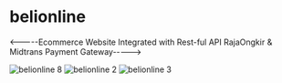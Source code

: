 # belionline
<-----Ecommerce Website Integrated with Rest-ful API RajaOngkir & Midtrans Payment Gateway----->

![belionline 8](https://user-images.githubusercontent.com/79618314/113120878-3e8c3080-923c-11eb-811d-d3ade56777de.png)
![belionline 2](https://user-images.githubusercontent.com/79618314/113013939-5add8e00-91a6-11eb-91d0-d60d87d5b6bd.png)
![belionline 3](https://user-images.githubusercontent.com/79618314/113013945-5ca75180-91a6-11eb-836e-5be46343923b.png)
